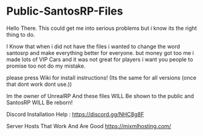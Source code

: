 # Public-SantosRP-Files
Hello There. This could get me into serious problems but i know its the right thing to do.

I Know that when i did not have the files i wanted to change the word santosrp and make everything better for everyone.
but money got too me i made lots of VIP Cars and it was not great for players i want you people to promise too not do my mistake.

please press Wiki for install instructions! (Its the same for all versions (once that dont work dont use.))

Im the owner of UnrealRP And these files WILL Be shown to the public and SantosRP WILL Be reborn!

Discord Installation Help : https://discord.gg/NHC8g8F

Server Hosts That Work And Are Good https://mixmlhosting.com/
